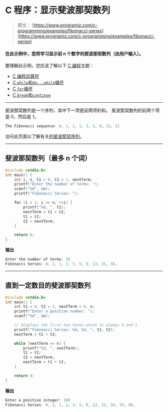 # C 程序：显示斐波那契数列

> 原文： [https://www.programiz.com/c-programming/examples/fibonacci-series](https://www.programiz.com/c-programming/examples/fibonacci-series)

#### 在此示例中，您将学习显示前 n 个数字的斐波那契数列（由用户输入）。

要理解此示例，您应该了解以下 [C 编程](/c-programming "C tutorial")主题：

*   [C 编程运算符](/c-programming/c-operators)
*   [C `while`和`do...while`循环](/c-programming/c-do-while-loops)
*   [C `for`循环](/c-programming/c-for-loop)
*   [C `break`和`continue`](/c-programming/c-break-continue-statement)

* * *

斐波那契数列是一个序列，其中下一项是前两项的和。 斐波那契数列的前两个项是 0，然后是 1。

```c
The Fibonacci sequence: 0, 1, 1, 2, 3, 5, 8, 13, 21

```

访问此页面以了解有关[的斐波那契序列](https://www.mathsisfun.com/numbers/fibonacci-sequence.html)。

* * *

## 斐波那契数列（最多 n 个词）

```c
#include <stdio.h>
int main() {
    int i, n, t1 = 0, t2 = 1, nextTerm;
    printf("Enter the number of terms: ");
    scanf("%d", &n);
    printf("Fibonacci Series: ");

    for (i = 1; i <= n; ++i) {
        printf("%d, ", t1);
        nextTerm = t1 + t2;
        t1 = t2;
        t2 = nextTerm;
    }

    return 0;
} 
```

**输出**

```c
Enter the number of terms: 10
Fibonacci Series: 0, 1, 1, 2, 3, 5, 8, 13, 21, 34, 
```

* * *

## 直到一定数目的斐波那契数列

```c
#include <stdio.h>
int main() {
    int t1 = 0, t2 = 1, nextTerm = 0, n;
    printf("Enter a positive number: ");
    scanf("%d", &n);

    // displays the first two terms which is always 0 and 1
    printf("Fibonacci Series: %d, %d, ", t1, t2);
    nextTerm = t1 + t2;

    while (nextTerm <= n) {
        printf("%d, ", nextTerm);
        t1 = t2;
        t2 = nextTerm;
        nextTerm = t1 + t2;
    }

    return 0;
} 
```

**输出**

```c
Enter a positive integer: 100
Fibonacci Series: 0, 1, 1, 2, 3, 5, 8, 13, 21, 34, 55, 89, 
```